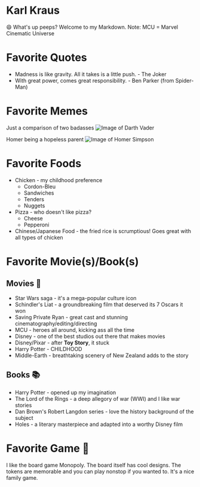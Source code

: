 # Karl Kraus
:smile: What's up peeps? Welcome to my Markdown. Note: MCU = Marvel Cinematic Universe

# Favorite Quotes
* Madness is like gravity. All it takes is a little push. - The Joker
* With great power, comes great responsibility. - Ben Parker (from Spider-Man)

# Favorite Memes

Just a comparison of two badasses
![Image of Darth Vader](https://cloud.githubusercontent.com/assets/11506652/9585999/30f8155c-4fe8-11e5-84e8-aedc8c43a389.jpg)

Homer being a hopeless parent
![Image of Homer Simpson](https://cloud.githubusercontent.com/assets/11506652/9585968/f9f46448-4fe7-11e5-8dd5-c00788498ed7.jpg)

# Favorite Foods

* Chicken - my childhood preference
   * Cordon-Bleu
   * Sandwiches
   * Tenders
   * Nuggets
* Pizza - who doesn't like pizza? 
    * Cheese
    * Pepperoni
* Chinese/Japanese Food - the fried rice is scrumptious! Goes great with all types of chicken

# Favorite Movie(s)/Book(s)
## Movies :dvd:
* Star Wars saga - it's a mega-popular culture icon
* Schindler's Liat - a groundbreaking film that deserved its 7 Oscars it won
* Saving Private Ryan - great cast and stunning cinematography/editing/directing
* MCU - heroes all around, kicking ass all the time
* Disney - one of the best studios out there that makes movies
* Disney/Pixar - after **Toy Story**, it stuck
* Harry Potter - CHILDHOOD
* Middle-Earth - breathtaking scenery of New Zealand adds to the story
 
## Books :books:
* Harry Potter - opened up my imagination
* The Lord of the Rings - a deep allegory of war (WWI) and I like war stories
* Dan Brown's Robert Langdon series - love the history background of the subject
* Holes - a literary masterpiece and adapted into a worthy Disney film


# Favorite Game :game_die:
I like the board game Monopoly. The board itself has cool designs. The tokens are memorable and you can play nonstop if you wanted to. It's a nice family game.
